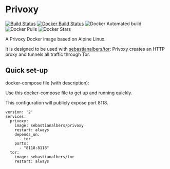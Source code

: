 # Privoxy

[![Build Status](https://travis-ci.com/salbers/docker-privoxy.svg?token=4By62F4TaqJz29wWsCz2&branch=master)](https://travis-ci.com/bitbucket/salbers/docker-privoxy)
[![Docker Build Status](https://img.shields.io/docker/cloud/build/sebastianalbers/privoxy.svg)](https://hub.docker.com/r/sebastianalbers/privoxy/builds)
![Docker Automated build](https://img.shields.io/docker/cloud/automated/sebastianalbers/privoxy.svg)
![Docker Pulls](https://img.shields.io/docker/pulls/sebastianalbers/privoxy.svg)
![Docker Stars](https://img.shields.io/docker/stars/sebastianalbers/privoxy.svg)

A Privoxy Docker image based on Alpine Linux.

It is designed to be used with [sebastianalbers/tor](https://hub.docker.com/r/sebastianalbers/tor): Privoxy creates an HTTP proxy and tunnels all traffic through Tor.


## Quick set-up
docker-compose file (with description):

Use this docker-compose file to get up and running quickly.

This configuration will publicly expose port 8118.

    version: '2'
    services:
      privoxy:
        image: sebastianalbers/privoxy
        restart: always
        depends_on:
          - tor
        ports:
          - "8118:8118"
      tor:
        image: sebastianalbers/tor
        restart: always


